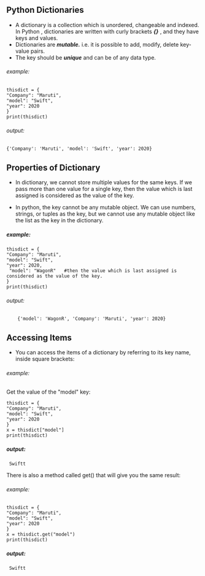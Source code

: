 ## Python Dictionaries

 - A dictionary is a collection which is unordered, changeable and indexed. In Python ,  dictionaries are written with curly brackets  ***{}*** , and they have keys and values.
 - Dictionaries are ***mutable.*** i.e. it is possible to add, modify, delete key-value pairs.
-  The key should be ***unique*** and can be of any data type.

###### example:
    thisdict = {
    "Company": "Maruti",
    "model": "Swift",
    "year": 2020
    }
    print(thisdict)

###### output:
    {'Company': 'Maruti', 'model': 'Swift', 'year': 2020}

## Properties of Dictionary

-  In  dictionary, we cannot store multiple values for the same keys. If we pass more than one value for a single key, then the value which is last assigned is considered as the value of the key.

- In python, the key cannot be any mutable object. We can use numbers, strings, or tuples as the key, but we cannot use any mutable object like the list as the key in the dictionary.


##### example:
    thisdict = {
    "Company": "Maruti",
    "model": "Swift",
    "year": 2020,
     "model": "WagonR"   #then the value which is last assigned is considered as the value of the key.
    }
    print(thisdict)
    
###### output:
        {'model': 'WagonR', 'Company': 'Maruti', 'year': 2020}



## Accessing Items 
 - You can access the items of a dictionary by referring to its key name, inside square brackets:

###### example:
Get the value of the "model" key:
    
    
    thisdict = {
    "Company": "Maruti",
    "model": "Swift",
    "year": 2020
    }
    x = thisdict["model"]
    print(thisdict)
##### output:
     Swiftt


There is also a method called get() that will give you the same result:

###### example:
    thisdict = {
    "Company": "Maruti",
    "model": "Swift",
    "year": 2020
    }
    x = thisdict.get("model")
    print(thisdict)

##### output:
     Swiftt
